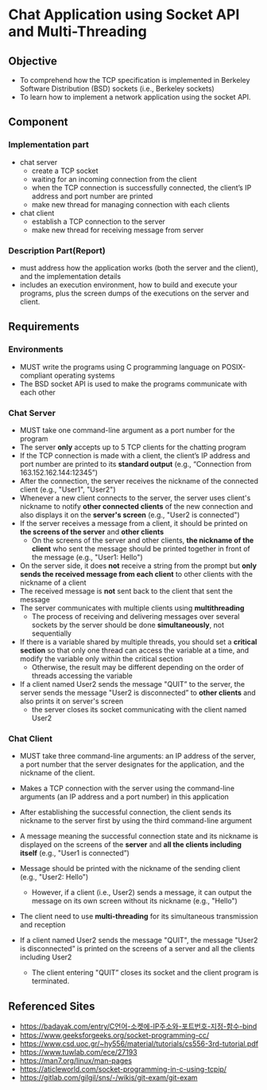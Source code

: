 # Chat Application using Socket API and Multi-Threading
## Objective
* To comprehend how the TCP specification is implemented in Berkeley Software Distribution (BSD) sockets (i.e., Berkeley sockets)
* To learn how to implement a network application using the socket API.
## Component
### Implementation part
* chat server
    * create a TCP socket
    * waiting for an incoming connection from the client
    * when the TCP connection is successfully connected, the client’s IP address and port number are printed
    * make new thread for managing connection with each clients
* chat client
    * establish a TCP connection to the server
    * make new thread for receiving message from server
### Description Part(Report)
* must address how the application works (both the server and the client), and the implementation details
* includes an execution environment, how to build and execute your programs, plus the screen dumps of the executions on the server and client.
## Requirements
### Environments
* MUST write the programs using C programming language on POSIX-compliant operating systems
* The BSD socket API is used to make the programs communicate with each other
### Chat Server
* MUST take one command-line argument as a port number for the program
* The server **only** accepts up to 5 TCP clients for the chatting program 
* If the TCP connection is made with a client, the client’s IP address and port number are printed to its **standard output** (e.g., “Connection from 163.152.162.144:12345”)
* After the connection, the server receives the nickname of the connected client (e.g., "User1", "User2")
* Whenever a new client connects to the server, the server uses client's nickname to notify **other connected clients** of the new connection and also displays it on the **server's screen** (e.g., "User2 is connected")
* If the server receives a message from a client, it should be printed on **the screens of the server** and
  **other clients**
  * On the screens of the server and other clients, **the nickname of the client** who sent the message should be printed together in front of the message (e.g., "User1: Hello") 
* On the server side, it does **not** receive a string from the prompt but **only sends the received message from each client** to other clients with the nickname of a client
* The received message is **not** sent back to the client that sent the message 
* The server communicates with multiple clients using **multithreading**
  * The process of receiving and delivering messages over several sockets by the server should be done **simultaneously**, not sequentially 
* If there is a variable shared by multiple threads, you should set a **critical section** so that only one thread can access the variable at a time, and modify the variable only within the critical section
  * Otherwise, the result may be different depending on the order of threads accessing the variable
* If a client named User2 sends the message "QUIT” to the server, the server sends the message "User2 is disconnected” to **other clients** and also prints it on server's screen
  * the server closes its socket communicating with the client named User2
### Chat Client
* MUST take three command-line arguments: an IP address of the server, a port number that the server designates for the application, and the nickname of the client. 
* Makes a TCP connection with the server using the command-line arguments (an IP address and a port number) in this application 
* After establishing the successful connection, the client sends its nickname to the server first by using the third command-line argument
* A message meaning the successful connection state and its nickname is displayed on the screens of the **server** and **all the clients including itself** (e.g., "User1 is connected”)
* Message should be printed with the nickname of the sending client (e.g., "User2: Hello")
  * However, if a client (i.e., User2) sends a message, it can output the message on its own screen without its nickname (e.g., "Hello")

* The client need to use **multi-threading** for its simultaneous transmission and reception
* If a client named User2 sends the message "QUIT", the message "User2 is disconnected” is printed
  on the screens of a server and all the clients including User2 
  * The client entering "QUIT” closes its socket and the client program is terminated.


## Referenced Sites
* https://badayak.com/entry/C언어-소켓에-IP주소와-포트번호-지정-함수-bind
* https://www.geeksforgeeks.org/socket-programming-cc/
* https://www.csd.uoc.gr/~hy556/material/tutorials/cs556-3rd-tutorial.pdf
* https://www.tuwlab.com/ece/27193
* https://man7.org/linux/man-pages
* https://aticleworld.com/socket-programming-in-c-using-tcpip/
* https://gitlab.com/gilgil/sns/-/wikis/git-exam/git-exam
